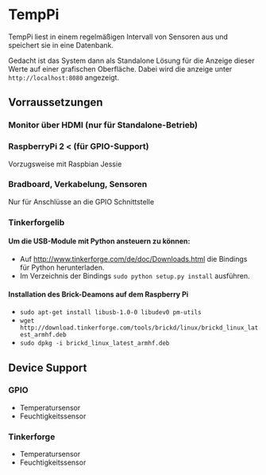# TempPi

TempPi liest in einem regelmäßigen Intervall von Sensoren aus und speichert sie in eine Datenbank.

Gedacht ist das System dann als Standalone Lösung für die Anzeige dieser Werte auf einer grafischen Oberfläche. Dabei wird die anzeige unter <code>http://localhost:8080</code> angezeigt.

## Vorraussetzungen

### Monitor über HDMI (nur für Standalone-Betrieb)

### RaspberryPi 2 < (für GPIO-Support)

Vorzugsweise mit Raspbian Jessie

### Bradboard, Verkabelung, Sensoren

Nur für Anschlüsse an die GPIO Schnittstelle

### Tinkerforgelib

#### Um die USB-Module mit Python ansteuern zu können:

- Auf <a href='http://www.tinkerforge.com/de/doc/Downloads.html'>http://www.tinkerforge.com/de/doc/Downloads.html</a> die Bindings für Python herunterladen.
- Im Verzeichnis der Bindings `sudo python setup.py install` ausführen.

#### Installation des Brick-Deamons auf dem Raspberry Pi

- `sudo apt-get install libusb-1.0-0 libudev0 pm-utils`
- `wget http://download.tinkerforge.com/tools/brickd/linux/brickd_linux_latest_armhf.deb`
- `sudo dpkg -i brickd_linux_latest_armhf.deb`

## Device Support

### GPIO

- Temperatursensor
- Feuchtigkeitssensor

### Tinkerforge

- Temperatursensor
- Feuchtigkeitssensor
